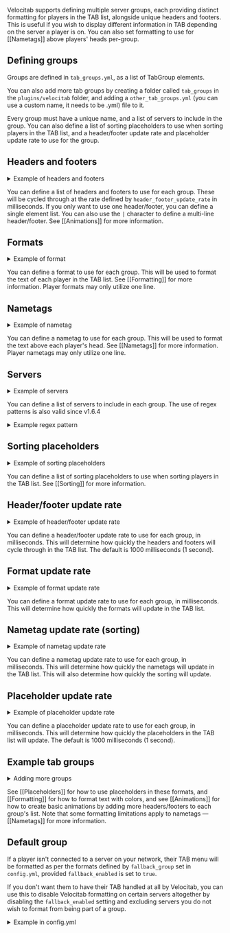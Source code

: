 Velocitab supports defining multiple server groups, each providing distinct formatting for players in the TAB list,
alongside unique headers and footers. This is useful if you wish to display different information in TAB depending on
the server a player is on. You can also set formatting to use for [[Nametags]] above players' heads per-group.

## Defining groups

Groups are defined in `tab_groups.yml`, as a list of TabGroup elements.

You can also add more tab groups by creating a folder called `tab_groups` in the `plugins/velocitab` folder, and adding
a `other_tab_groups.yml` (you can use a custom name, it needs to be .yml) file to it.

Every group must have a unique name, and a list of servers to include in the group. You can also define a list of
sorting placeholders to use when sorting players in the TAB list, and a header/footer update rate and placeholder update
rate to use for the group.

## Headers and footers

<details>
<summary>Example of headers and footers</summary>

```yaml
  headers:
    - '<rainbow>Running Velocitab by William278 & AlexDev_</rainbow>'
  footers:
    - '<gray>There are currently %players_online%/%max_players_online% players online</gray>'
```

</details>

You can define a list of headers and footers to use for each group. These will be cycled through at the rate defined
by `header_footer_update_rate` in milliseconds. If you only want to use one header/footer, you can define a single
element list. You can also use the `|` character to define a multi-line header/footer. See [[Animations]] for more
information.

## Formats

<details>
<summary>Example of format</summary>

```yaml
  format: '<gray>[%server%] %prefix%%username%</gray>'
```

</details>

You can define a format to use for each group. This will be used to format the text of each player in the TAB list.
See [[Formatting]] for more information.
Player formats may only utilize one line.

## Nametags

<details>
<summary>Example of nametag</summary>

```yaml
  nametag:
    prefix: '<white>%prefix%</white>'
    suffix: '<white>%suffix%</white>'
```

</details>

You can define a nametag to use for each group. This will be used to format the text above each player's head.
See [[Nametags]] for more information.
Player nametags may only utilize one line.

## Servers

<details>
<summary>Example of servers</summary>

```yaml
  servers:
    - lobby
    - survival
    - creative
    - minigames
    - skyblock
    - prison
    - hub
```

</details>

You can define a list of servers to include in each group.
The use of regex patterns is also valid since v1.6.4

<details>
<summary>Example regex pattern</summary>

```yaml
servers:
  - ^lobby-\d+$
```
This will include all servers starting with `lobby-` and ending with any integer

</details>

## Sorting placeholders

<details>
<summary>Example of sorting placeholders</summary>

```yaml
  sorting_placeholders:
    - '%role_weight%'
    - '%username_lower%'
```

</details>

You can define a list of sorting placeholders to use when sorting players in the TAB list. See [[Sorting]] for more
information.

## Header/footer update rate

<details>
<summary>Example of header/footer update rate</summary>

```yaml
  header_footer_update_rate: 1000
```

</details>

You can define a header/footer update rate to use for each group, in milliseconds. This will determine how quickly the
headers and footers will cycle through in the TAB list. The default is 1000 milliseconds (1 second).

## Format update rate

<details>
<summary>Example of format update rate</summary>

```yaml
  format_update_rate: 1000
```

</details>

You can define a format update rate to use for each group, in milliseconds. This will determine how quickly the
formats will update in the TAB list.

## Nametag update rate (sorting)

<details>
<summary>Example of nametag update rate</summary>

```yaml
  nametag_update_rate: 1000
```

</details>

You can define a nametag update rate to use for each group, in milliseconds. This will determine how quickly the
nametags will update in the TAB list. This will also determine how quickly the sorting will update.

## Placeholder update rate

<details>
<summary>Example of placeholder update rate</summary>

```yaml
  placeholder_update_rate: 1000
```

</details>

You can define a placeholder update rate to use for each group, in milliseconds. This will determine how quickly the
placeholders in the TAB list will update. The default is 1000 milliseconds (1 second).


## Example tab groups

<details>

<summary>Adding more groups</summary>

```yaml
groups:
  - name: lobbies
    headers:
      - '<rainbow:!2>Running Velocitab by William278 & AlexDev_ on Lobbies!</rainbow>'
    footers:
      - '<gray>There are currently %players_online%/%max_players_online% players online</gray>'
    format: '<gray>[%server%] %prefix%%username%</gray>'
    servers:
      - lobby
      - hub
      - minigames
      - creative
      - survival
    sorting_placeholders:
      - '%role_weight%'
      - '%username_lower%'
    header_footer_update_rate: 1000
    placeholder_update_rate: 1000
  - name: creative
    headers:
      - '<rainbow:!2>Running Velocitab by William278 & AlexDev_ on Creative!</rainbow>'
    footers:
      - '<gray>There are currently %players_online%/%max_players_online% players online</gray>'
    format: '<gray>[%server%] %prefix%%username%</gray>'
    servers:
      - creative
    sorting_placeholders:
      - '%role_weight%'
      - '%username_lower%'
    header_footer_update_rate: 1000
    format_update_rate: 1000
    nametag_update_rate: 1000
    placeholder_update_rate: 1000
  - name: survival
    headers:
      - '<rainbow:!2>Running Velocitab by William278 & AlexDev_ on Survival!</rainbow>'
    footers:
      - '<gray>There are currently %players_online%/%max_players_online% players online</gray>'
    format: '<gray>[%server%] %prefix%%username%</gray>'
    servers:
      - survival
    sorting_placeholders:
      - '%role_weight%'
      - '%username_lower%'
    header_footer_update_rate: 1000
    format_update_rate: 1000
    nametag_update_rate: 1000
    placeholder_update_rate: 1000
  ```

</details>

See [[Placeholders]] for how to use placeholders in these formats, and [[Formatting]] for how to format text with
colors, and see [[Animations]] for how to create basic animations by adding more headers/footers to each group's list.
Note that some formatting limitations apply to nametags &mdash; [[Nametags]] for more information.

## Default group

If a player isn't connected to a server on your network, their TAB menu will be formatted as per the formats defined
by `fallback_group` set in `config.yml`, provided `fallback_enabled` is set to `true`.

If you don't want them to have their TAB handled at all by Velocitab, you can use this to disable Velocitab formatting
on certain servers altogether by disabling the `fallback_enabled` setting and excluding servers you do not wish to
format from being part of a group.

<details>
<summary>Example in config.yml</summary>

```yaml
# All servers which are not in other groups will be put in the fallback group.
# "false" will exclude them from Velocitab.
fallback_enabled: true
# The formats to use for the fallback group.
fallback_group: 'lobbies'
```

</details>
